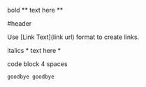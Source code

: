 bold
	** text here **

#header

Use [Link Text](link url) format to create links.

italics
	* text here *

code block
	4 spaces 

	goodbye goodbye 